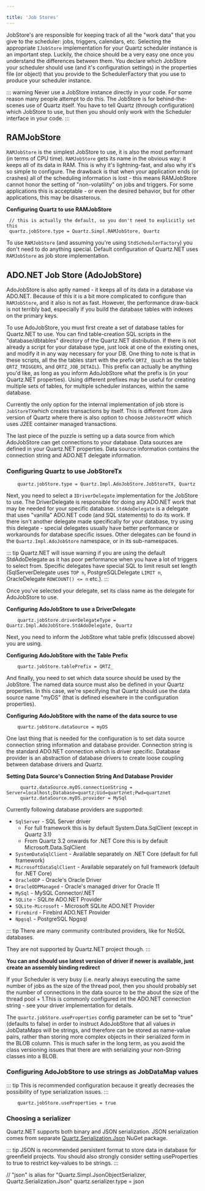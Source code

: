 ```yaml
---

title: 'Job Stores'
---
```


JobStore's are responsible for keeping track of all the "work data" that you give to the scheduler:
jobs, triggers, calendars, etc. Selecting the appropriate `IJobStore` implementation for your Quartz scheduler instance is an important step.
Luckily, the choice should be a very easy one once you understand the differences between them.
You declare which JobStore your scheduler should use (and it's configuration settings) in the properties file (or object) that
you provide to the SchedulerFactory that you use to produce your scheduler instance.

::: warning
Never use a JobStore instance directly in your code. For some reason many people attempt to do this.
The JobStore is for behind-the-scenes use of Quartz itself. You have to tell Quartz (through configuration) which JobStore to use,
but then you should only work with the Scheduler interface in your code.
:::

## RAMJobStore

`RAMJobStore` is the simplest JobStore to use, it is also the most performant (in terms of CPU time).
`RAMJobStore` gets its name in the obvious way: it keeps all of its data in RAM. This is why it's lightning-fast,
and also why it's so simple to configure. The drawback is that when your application ends (or crashes) all of
the scheduling information is lost - this means RAMJobStore cannot honor the setting of "non-volatility" on jobs and triggers.
For some applications this is acceptable - or even the desired behavior, but for other applications, this may be disasterous.

**Configuring Quartz to use RAMJobStore**

```text
 // this is actually the default, so you don't need to explicitly set this
 quartz.jobStore.type = Quartz.Simpl.RAMJobStore, Quartz
```

To use `RAMJobStore` (and assuming you're using `StdSchedulerFactory`) you don't need to do anything special. Default configuration
of Quartz.NET uses `RAMJobStore` as job store implementation.

## ADO.NET Job Store (AdoJobStore)

AdoJobStore is also aptly named - it keeps all of its data in a database via ADO.NET.
Because of this it is a bit more complicated to configure than `RAMJobStore`, and it also is not as fast.
However, the performance draw-back is not terribly bad, especially if you build the database tables with indexes on the primary keys.

To use AdoJobStore, you must first create a set of database tables for Quartz.NET to use.
You can find table-creation SQL scripts in the "database/dbtables" directory of the Quartz.NET distribution.
If there is not already a script for your database type, just look at one of the existing ones, and modify it in any way necessary for your DB.
One thing to note is that in these scripts, all the the tables start with the prefix `QRTZ_`
(such as the tables `QRTZ_TRIGGERS`, and `QRTZ_JOB_DETAIL`). This prefix can actually be anything you'd like, as long as you inform AdoJobStore
what the prefix is (in your Quartz.NET properties). Using different prefixes may be useful for creating multiple sets of tables,
for multiple scheduler instances, within the same database.

Currently the only option for the internal implementation of job store is `JobStoreTX`which creates transactions by itself.
This is different from Java version of Quartz where there is also option to choose `JobStoreCMT` which uses J2EE container
managed transactions.

The last piece of the puzzle is setting up a data source from which AdoJobStore can get connections to your database.
Data sources are defined in your Quartz.NET properties. Data source information contains the connection string
and ADO.NET delegate information.

### Configuring Quartz to use JobStoreTx

```text
    quartz.jobStore.type = Quartz.Impl.AdoJobStore.JobStoreTX, Quartz
```

Next, you need to select a `IDriverDelegate` implementation for the JobStore to use.
The DriverDelegate is responsible for doing any ADO.NET work that may be needed for your specific database.
`StdAdoDelegate` is a delegate that uses "vanilla" ADO.NET code (and SQL statements) to do its work.
If there isn't another delegate made specifically for your database, try using this delegate -
special delegates usually have better performance or workarounds for database specific issues.
Other delegates can be found in the `Quartz.Impl.AdoJobStore` namespace, or in its sub-namespaces.

::: tip
Quartz.NET will issue warning if you are using the default StdAdoDelegate as it has poor performance
when you have a lot of triggers to select from. Specific delegates have special SQL to limit result
set length (SqlServerDelegate uses `TOP n`, PostgreSQLDelegate `LIMIT n`, OracleDelegate `ROWCOUNT() <= n` etc.).
:::

Once you've selected your delegate, set its class name as the delegate for AdoJobStore to use.

**Configuring AdoJobStore to use a DriverDelegate**

```text
    quartz.jobStore.driverDelegateType = Quartz.Impl.AdoJobStore.StdAdoDelegate, Quartz
```

Next, you need to inform the JobStore what table prefix (discussed above) you are using.

**Configuring AdoJobStore with the Table Prefix**

```text
    quartz.jobStore.tablePrefix = QRTZ_
```

And finally, you need to set which data source should be used by the JobStore. The named data source must also be defined in your Quartz properties.
In this case, we're specifying that Quartz should use the data source name "myDS" (that is defined elsewhere in the configuration properties).

**Configuring AdoJobStore with the name of the data source to use**

```text
    quartz.jobStore.dataSource = myDS
```

One last thing that is needed for the configuration is to set data source connection string information and database provider. Connection
string is the standard ADO.NET connection which is driver specific. Database provider is an abstraction of database drivers to create
loose coupling between database drivers and Quartz.

**Setting Data Source's Connection String And Database Provider**

```text
     quartz.dataSource.myDS.connectionString = Server=localhost;Database=quartz;Uid=quartznet;Pwd=quartznet
     quartz.dataSource.myDS.provider = MySql
```

Currently following database providers are supported:

* `SqlServer` - SQL Server driver
    * For full framework this is by default System.Data.SqlClient (except in Quartz 3.1)
    * From Quartz 3.2 onwards for .NET Core this is by default Microsoft.Data.SqlClient
* `SystemDataSqlClient` - Available separately on .NET Core (default for full framework)
* `MicrosoftDataSqlClient` - Available separately on full framework (default for .NET Core)
* `OracleODP` - Oracle's Oracle Driver
* `OracleODPManaged` - Oracle's managed driver for Oracle 11
* `MySql` - MySQL Connector/.NET
* `SQLite` - SQLite ADO.NET Provider
* `SQLite-Microsoft` - Microsoft SQLite ADO.NET Provider
* `Firebird` - Firebird ADO.NET Provider
* `Npgsql` - PostgreSQL Npgsql

::: tip
There are many community contributed providers, like for NoSQL databases.

They are not supported by Quartz.NET project though.
:::

**You can and should use latest version of driver if newer is available, just create an assembly binding redirect**

If your Scheduler is very busy (i.e. nearly always executing the same number of jobs as the size of the thread pool, then you should
probably set the number of connections in the data source to be the about the size of the thread pool + 1.This is commonly configured
int the ADO.NET connection string - see your driver implementation for details.

The `quartz.jobStore.useProperties` config parameter can be set to "true" (defaults to false) in order to instruct AdoJobStore that all values in JobDataMaps will be strings,
and therefore can be stored as name-value pairs, rather than storing more complex objects in their serialized form in the BLOB column. This is much safer in the long term,
as you avoid the class versioning issues that there are with serializing your non-String classes into a BLOB.

### Configuring AdoJobStore to use strings as JobDataMap values

::: tip
This is recommended configuration because it greatly decreases the possibility of type serialization issues.
:::

```text
    quartz.jobStore.useProperties = true
```

### Choosing a serializer

 Quartz.NET supports both binary and JSON serialization.
 JSON serialization comes from separate [Quartz.Serialization.Json](../packages/json-serialization) NuGet package.

 ::: tip
 JSON is recommended persistent format to store data in database for greenfield projects.
 You should also strongly consider setting useProperties to true to restrict key-values to be strings.
 :::

 // "json" is alias for "Quartz.Simpl.JsonObjectSerializer, Quartz.Serialization.Json"
 quartz.serializer.type = json
